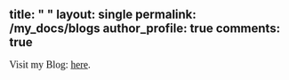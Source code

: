 title:  " "
layout: single
permalink: /my_docs/blogs
author_profile: true
comments: true
---

<font face="times" size="4">
Visit my Blog: <a href="http://www.leopauly.blogspot.com" target="_blank">here</a>.
</font>
